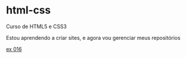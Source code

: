 # html-css
 Curso de HTML5 e CSS3

Estou aprendendo a criar sites, e agora vou gerenciar meus repositórios

<a href="https://arturluizf.github.io/html-css/exercicios/ex016/cor01.html">ex 016 </a>